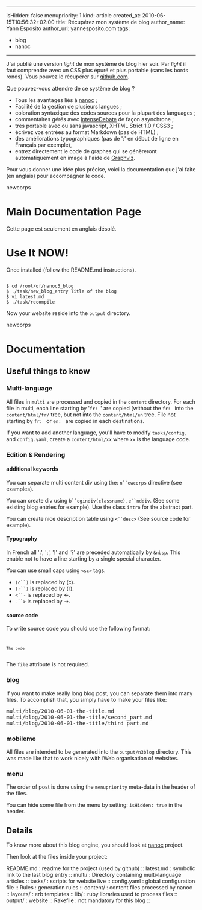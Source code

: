 -----
isHidden:       false
menupriority:   1
kind:           article
created_at:     2010-06-15T10:56:32+02:00
title: Récupérez mon système de blog
author_name: Yann Esposito
author_uri: yannesposito.com
tags:
  - blog
  - nanoc
-----

J'ai publié une version *light* de mon système de blog hier soir. Par *light* il faut comprendre avec un CSS plus épuré et plus portable (sans les bords ronds).
Vous pouvez le récupérer sur [github.com](http://github.com/yogsototh/nanoc3_blog).

Que pouvez-vous attendre de ce système de blog ?

* Tous les avantages liés à [nanoc](http://nanoc.stoneship.org) ;
* Facilité de la gestion de plusieurs langues ;
* coloration syntaxique des codes sources pour la plupart des languages ;
* commentaires gérés avec [intenseDebate](http://intensedebate.org) de façon asynchrone ;
* très portable avec ou sans javascript, XHTML Strict 1.0 / CSS3 ;
* écrivez vos entrées au format Markdown (pas de HTML) ;
* des améliorations typographiques (pas de ':' en début de ligne en Français par exemple),
* entrez directement le code de graphes qui se génèreront automatiquement en image à l'aide de [Graphviz](http://graphviz.org).


Pour vous donner une idée plus précise, voici la documentation que j'ai faite (en anglais) pour accompagner le code.

newcorps

# Main Documentation Page

Cette page est seulement en anglais désolé.

# Use It NOW!

Once installed (follow the README.md instructions).

<code class="zsh">
$ cd /root/of/nanoc3_blog
$ ./task/new_blog_entry Title of the blog
$ vi latest.md
$ ./task/recompile
</code>

Now your website reside into the `output` directory.

newcorps

# Documentation

## Useful things to know

### Multi-language

All files in `multi` are processed and copied in the `content` directory.
For each file in multi, each line starting by '`fr: `' are copied (without the `fr: ` into the `content/html/fr/` tree, but not into the `content/html/en` tree. File not starting by `fr: ` or `en: ` are copied in each destinations.

If you want to add another language, you'll have to modify `tasks/config`, and `config.yaml`, create a `content/html/xx` where `xx` is the language code.

### Edition & Rendering

#### additional keywords

You can separate multi content div using the: `n``ewcorps` directive (see examples).

You can create div using `b``egindiv(classname)`, `e``nddiv`. (See some existing blog entries for example). Use the class `intro` for the abstract part.

You can create nice description table using `<``desc>` (See source code for example).

#### Typography

In French all ':', ';', '!' and '?' are preceded automatically by `&nbsp`. This enable not to have a line starting by a single special character.

You can use small caps using `<sc>` tags. 

* `(c``)` is replaced by (c).
* `(r``)` is replaced by (r).
* `<``-` is replaced by <-.
* `-``>` is replaced by ->.

#### source code

To write source code you should use the following format:

<code class="html">
<code class="ruby" file="filename.rb">
The code
</cOde>
</code>

The `file` attribute is not required.


### blog

If you want to make really long blog post, you can separate them into many files. To accomplish that, you simply have to make your files like:

<pre class="twilight">
multi/blog/2010-06-01-the-title.md
multi/blog/2010-06-01-the-title/second_part.md
multi/blog/2010-06-01-the-title/third_part.md
</pre>


### mobileme

All files are intended to be generated into the `output/n3blog` directory.
This was made like that to work nicely with iWeb organisation of websites.

### menu

The order of post is done using the `menupriority` meta-data in the header of the files.

You can hide some file from the menu by setting: `isHidden: true` in the header.


## Details

To know more about this blog engine, you should look at
[nanoc](http://nanoc.stoneship.org) project.

Then look at the files inside your project:

<desc>
README.md   : readme for the project (used by github) ::
latest.md   : symbolic link to the last blog entry ::
multi/      : Directory containing multi-language articles ::
tasks/      : scripts for website live ::
config.yaml : global configuration file ::
Rules       : generation rules ::
content/    : content files processed by nanoc ::
layouts/    : erb templates ::
lib/        : ruby libraries used to process files ::
output/     : website ::
Rakefile    : not mandatory for this blog ::
</desc>
